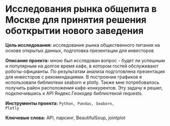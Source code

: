 
# Исследования рынка общепита в Москве для принятия решения оботкрытии нового заведения

__Цель исследования:__ исследование рынка общественного питания на основе открытых данных, подготовка презентации для инвесторов

__Описание проекта:__ мною был исследован вопрос - будет ли успешным и популярным на долгое время кафе, в котором гостей обслуживают роботы-официанты. По результатам анализа подготовлена презентация для инвесторов с рекомендациями. В построении графиков я использовали библиотеки seaborn и plotly. Также мне потребовалось получить район расположения кафе-конкурентов. Эту задачу я решил, подключившись к API Яндекс.Геокодер библиотекой requests.

__Инструменты проекта:__  <code>Python, Pandas, Seaborn, Plotly</code>

__Ключевые слова:__ API, парсинг, BeautifulSoup, jointplot
